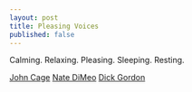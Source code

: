 ```yaml
---
layout: post
title: Pleasing Voices
published: false
---
```


Calming. Relaxing. Pleasing. Sleeping. Resting.

[John Cage][0]
[Nate DiMeo][1]
[Dick Gordon][2]

  [0]: http://www.npr.org/2012/10/26/163713450/john-cage-at-100-remembering-a-revolutionary-composer
  [1]: http://thememorypalace.us/
  [2]: http://thestory.org/archive/20121130_The_Story__The_Bowmaker.mp3/view